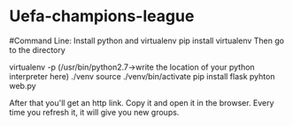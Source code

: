 # Uefa-champions-league


#Command Line:
Install python and virtualenv
pip install virtualenv
Then go to the directory

virtualenv -p (/usr/bin/python2.7->write the location of your python interpreter here) ./venv
source ./venv/bin/activate
pip install flask
pyhton web.py

After that you'll get an http link. Copy it and open it in the browser. Every time you refresh it, it will give you new groups.
